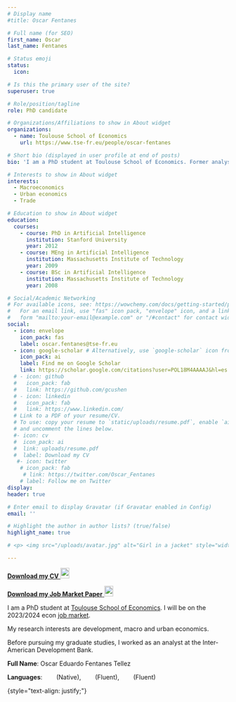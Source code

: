 ```yaml
---
# Display name
#title: Oscar Fentanes

# Full name (for SEO)
first_name: Oscar
last_name: Fentanes

# Status emoji
status:
  icon: 

# Is this the primary user of the site?
superuser: true

# Role/position/tagline
role: PhD candidate

# Organizations/Affiliations to show in About widget
organizations:
  - name: Toulouse School of Economics
    url: https://www.tse-fr.eu/people/oscar-fentanes

# Short bio (displayed in user profile at end of posts)
bio: 'I am a PhD student at Toulouse School of Economics. Former analyst at the Inter-American Development Bank'

# Interests to show in About widget
interests:
  - Macroeconomics
  - Urban economics
  - Trade

# Education to show in About widget
education:
  courses:
    - course: PhD in Artificial Intelligence
      institution: Stanford University
      year: 2012
    - course: MEng in Artificial Intelligence
      institution: Massachusetts Institute of Technology
      year: 2009
    - course: BSc in Artificial Intelligence
      institution: Massachusetts Institute of Technology
      year: 2008

# Social/Academic Networking
# For available icons, see: https://wowchemy.com/docs/getting-started/page-builder/#icons
#   For an email link, use "fas" icon pack, "envelope" icon, and a link in the
#   form "mailto:your-email@example.com" or "/#contact" for contact widget.
social:
  - icon: envelope
    icon_pack: fas
    label: oscar.fentanes@tse-fr.eu
  - icon: google-scholar # Alternatively, use `google-scholar` icon from `ai` icon pack
    icon_pack: ai
    label: Find me on Google Scholar
    link: https://scholar.google.com/citations?user=POL18M4AAAAJ&hl=es
  # - icon: github
  #   icon_pack: fab
  #   link: https://github.com/gcushen
  # - icon: linkedin
  #   icon_pack: fab
  #   link: https://www.linkedin.com/
  # Link to a PDF of your resume/CV.
  # To use: copy your resume to `static/uploads/resume.pdf`, enable `ai` icons in `params.yaml`,
  # and uncomment the lines below.
  #- icon: cv
  #  icon_pack: ai
  #  link: uploads/resume.pdf
  #  label: Download my CV
   #- icon: twitter
    # icon_pack: fab
     # link: https://twitter.com/Oscar_Fentanes
    # label: Follow me on Twitter
display: 
header: true

# Enter email to display Gravatar (if Gravatar enabled in Config)
email: ''

# Highlight the author in author lists? (true/false)
highlight_name: true

# <p> <img src="/uploads/avatar.jpg" alt="Girl in a jacket" style="width:400px;height:600px;"> Oscar Fentanes </p>

---
```

 
<p> <a href="/uploads/resume.pdf" target="_blank"> <b>Download my CV</b> <img style='display:inline;' src='https://upload.wikimedia.org/wikipedia/commons/8/87/PDF_file_icon.svg' width="20" height="24"/> </a> </p>

<a href="/uploads/Oscar_Fentanes_JMP.pdf" target="_blank"> <b>Download my Job Market Paper</b> <img style='display:inline;' src='https://upload.wikimedia.org/wikipedia/commons/8/87/PDF_file_icon.svg' width="20" height="24"/> </a>

<p> I am a PhD student at <a href="https://www.tse-fr.eu/people/oscar-fentanes">Toulouse School of Economics</a>. I will be on the 2023/2024 econ <a href="https://www.tse-fr.eu/job-market-candidates-tse">job market</a>.</p>

<p> My research interests are development, macro and urban economics.</p>

<p> Before pursuing my graduate studies, I worked as an analyst at the Inter-American Development Bank.</p>

<p> <b>Full Name</b>: Oscar Eduardo Fentanes Tellez <img style='display:inline;' src='https://upload.wikimedia.org/wikipedia/commons/f/fc/Flag_of_Mexico.svg' width="24" height="12" /> </p>

<p> <b>Languages</b>: <img style='display:inline;' src='https://upload.wikimedia.org/wikipedia/commons/9/9a/Flag_of_Spain.svg' width="24" height="12" /> (Native), <img style='display:inline;' src='https://upload.wikimedia.org/wikipedia/en/c/c3/Flag_of_France.svg' width="24" height="12" /> (Fluent), <img style='display:inline;' src='https://upload.wikimedia.org/wikipedia/en/a/ae/Flag_of_the_United_Kingdom.svg' width="24" height="14" /> (Fluent) </p>

{style="text-align: justify;"}
